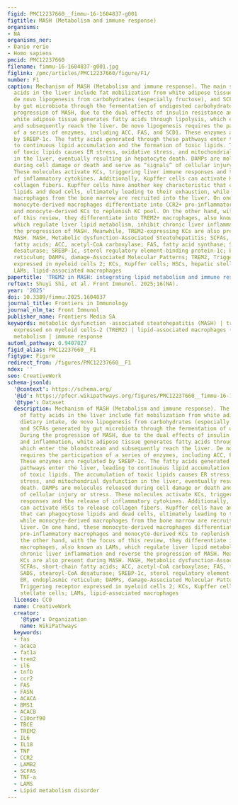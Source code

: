 ```yaml
---
figid: PMC12237660__fimmu-16-1604837-g001
figtitle: MASH (Metabolism and immune response)
organisms:
- NA
organisms_ner:
- Danio rerio
- Homo sapiens
pmcid: PMC12237660
filename: fimmu-16-1604837-g001.jpg
figlink: /pmc/articles/PMC12237660/figure/F1/
number: F1
caption: Mechanism of MASH (Metabolism and immune response). The main sources of fatty
  acids in the liver include fat mobilization from white adipose tissue, dietary intake,
  de novo lipogenesis from carbohydrates (especially fructose), and SCFAs generated
  by gut microbiota through the fermentation of undigested carbohydrates. During the
  progression of MASH, due to the dual effects of insulin resistance and inflammation,
  white adipose tissue generates fatty acids through lipolysis, which enter the bloodstream
  and subsequently reach the liver. De novo lipogenesis requires the participation
  of a series of enzymes, including ACC, FAS, and SCD1. These enzymes are regulated
  by SREBP-1c. The fatty acids generated through these pathways enter the liver, leading
  to continuous lipid accumulation and the formation of toxic lipids. The accumulation
  of toxic lipids causes ER stress, oxidative stress, and mitochondrial dysfunction
  in the liver, eventually resulting in hepatocyte death. DAMPs are molecules released
  during cell damage or death and serve as “signals” of cellular injury or stress.
  These molecules activate KCs, triggering liver immune responses and the release
  of inflammatory cytokines. Additionally, Kupffer cells can activate HSCs to release
  collagen fibers. Kupffer cells have another key characteristic that can phagocytose
  lipids and dead cells, ultimately leading to their exhaustion, while monocyte-derived
  macrophages from the bone marrow are recruited into the liver. On one hand, these
  monocyte-derived macrophages differentiate into CCR2+ pro-inflammatory macrophages
  and monocyte-derived KCs to replenish KC pool. On the other hand, with the focus
  of this review, they differentiate into TREM2+ macrophages, also known as LAMs,
  which regulate liver lipid metabolism, inhibit chronic liver inflammation and reverse
  the progression of MASH. Meanwhile, TREM2-expressing KCs are also present during
  MASH. MASH, Metabolic dysfunction-Associated Steatohepatitis; SCFAs, short-chain
  fatty acids; ACC, acetyl-CoA carboxylase; FAS, fatty acid synthase; SADS, stearoyl-CoA
  desaturase; SREBP-1c, sterol regulatory element-binding protein-1c; ER, endoplasmic
  reticulum; DAMPs, damage-Associated Molecular Patterns; TREM2, Triggering receptor
  expressed in myeloid cells 2; KCs, Kupffer cells; HSCs, hepatic stellate cells;
  LAMs, lipid-associated macrophages
papertitle: 'TREM2 in MASH: integrating lipid metabolism and immune response'
reftext: Shuyi Shi, et al. Front Immunol. 2025;16(NA).
year: '2025'
doi: 10.3389/fimmu.2025.1604837
journal_title: Frontiers in Immunology
journal_nlm_ta: Front Immunol
publisher_name: Frontiers Media SA
keywords: metabolic dysfunction -associated steatohepatitis (MASH) | triggering receptor
  expressed on myeloid cells-2 (TREM2) | lipid-associated macrophages (LAMs) | lipid
  metabolism | immune response
automl_pathway: 0.9407827
figid_alias: PMC12237660__F1
figtype: Figure
redirect_from: /figures/PMC12237660__F1
ndex: ''
seo: CreativeWork
schema-jsonld:
  '@context': https://schema.org/
  '@id': https://pfocr.wikipathways.org/figures/PMC12237660__fimmu-16-1604837-g001.html
  '@type': Dataset
  description: Mechanism of MASH (Metabolism and immune response). The main sources
    of fatty acids in the liver include fat mobilization from white adipose tissue,
    dietary intake, de novo lipogenesis from carbohydrates (especially fructose),
    and SCFAs generated by gut microbiota through the fermentation of undigested carbohydrates.
    During the progression of MASH, due to the dual effects of insulin resistance
    and inflammation, white adipose tissue generates fatty acids through lipolysis,
    which enter the bloodstream and subsequently reach the liver. De novo lipogenesis
    requires the participation of a series of enzymes, including ACC, FAS, and SCD1.
    These enzymes are regulated by SREBP-1c. The fatty acids generated through these
    pathways enter the liver, leading to continuous lipid accumulation and the formation
    of toxic lipids. The accumulation of toxic lipids causes ER stress, oxidative
    stress, and mitochondrial dysfunction in the liver, eventually resulting in hepatocyte
    death. DAMPs are molecules released during cell damage or death and serve as “signals”
    of cellular injury or stress. These molecules activate KCs, triggering liver immune
    responses and the release of inflammatory cytokines. Additionally, Kupffer cells
    can activate HSCs to release collagen fibers. Kupffer cells have another key characteristic
    that can phagocytose lipids and dead cells, ultimately leading to their exhaustion,
    while monocyte-derived macrophages from the bone marrow are recruited into the
    liver. On one hand, these monocyte-derived macrophages differentiate into CCR2+
    pro-inflammatory macrophages and monocyte-derived KCs to replenish KC pool. On
    the other hand, with the focus of this review, they differentiate into TREM2+
    macrophages, also known as LAMs, which regulate liver lipid metabolism, inhibit
    chronic liver inflammation and reverse the progression of MASH. Meanwhile, TREM2-expressing
    KCs are also present during MASH. MASH, Metabolic dysfunction-Associated Steatohepatitis;
    SCFAs, short-chain fatty acids; ACC, acetyl-CoA carboxylase; FAS, fatty acid synthase;
    SADS, stearoyl-CoA desaturase; SREBP-1c, sterol regulatory element-binding protein-1c;
    ER, endoplasmic reticulum; DAMPs, damage-Associated Molecular Patterns; TREM2,
    Triggering receptor expressed in myeloid cells 2; KCs, Kupffer cells; HSCs, hepatic
    stellate cells; LAMs, lipid-associated macrophages
  license: CC0
  name: CreativeWork
  creator:
    '@type': Organization
    name: WikiPathways
  keywords:
  - fas
  - acaca
  - fat1a
  - trem2
  - il6
  - tnfb
  - ccr2
  - FAS
  - FASN
  - ACACA
  - BMS1
  - ACACB
  - C10orf90
  - TBCE
  - TREM2
  - IL6
  - IL18
  - TNF
  - CCR2
  - LAMB2
  - SCFAS
  - TNF-a
  - LAMS
  - Lipid metabolism disorder
---
```

